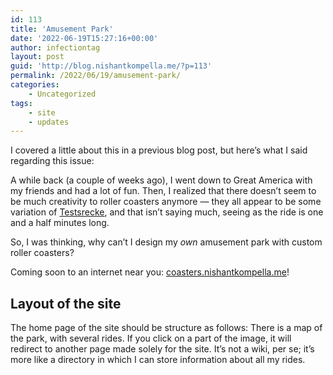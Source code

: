 ```yaml
---
id: 113
title: 'Amusement Park'
date: '2022-06-19T15:27:16+00:00'
author: infectiontag
layout: post
guid: 'http://blog.nishantkompella.me/?p=113'
permalink: /2022/06/19/amusement-park/
categories:
    - Uncategorized
tags:
    - site
    - updates
---
```


I covered a little about this in a previous blog post, but here’s what I said regarding this issue:

A while back (a couple of weeks ago), I went down to Great America with my friends and had a lot of fun. Then, I realized that there doesn’t seem to be much creativity to roller coasters anymore — they all appear to be some variation of [Testsrecke](https://www.youtube.com/watch?v=zicwXuTe9zU), and that isn’t saying much, seeing as the ride is one and a half minutes long.

So, I was thinking, why can’t I design my *own* amusement park with custom roller coasters?

Coming soon to an internet near you: [coasters.nishantkompella.me](http://coasters.nishantkompella.me)!

## Layout of the site

The home page of the site should be structure as follows: There is a map of the park, with several rides. If you click on a part of the image, it will redirect to another page made solely for the site. It’s not a wiki, per se; it’s more like a directory in which I can store information about all my rides.